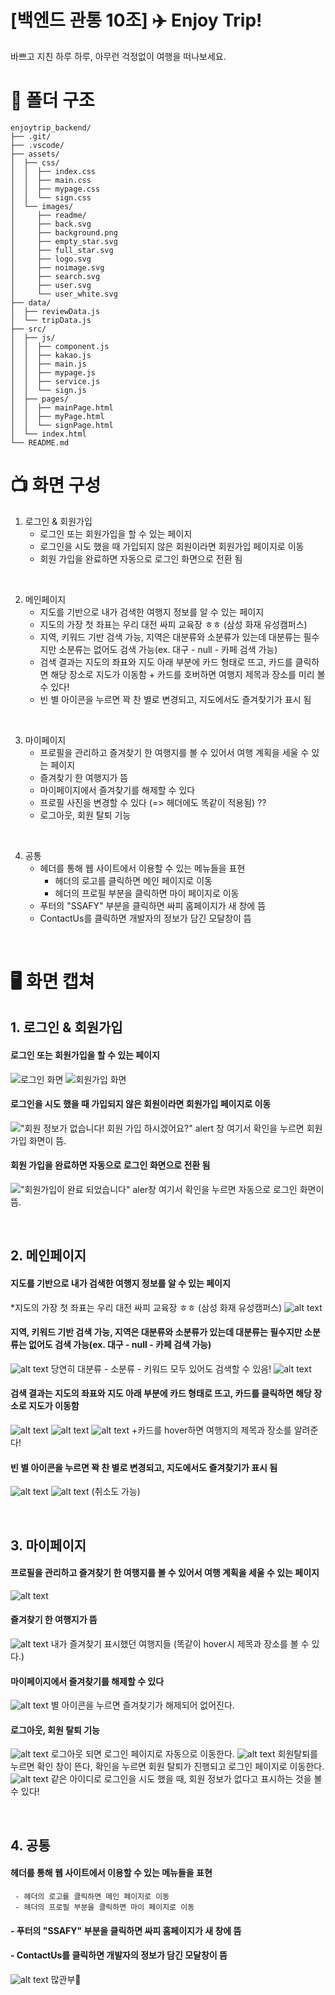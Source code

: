 # [백엔드 관통 10조] ✈️ Enjoy Trip!
바쁘고 지친 하루 하루, 아무런 걱정없이 여행을 떠나보세요.

# 🎄 폴더 구조
```
enjoytrip_backend/
├── .git/
├── .vscode/
├── assets/
│  ├── css/
│  │  ├── index.css
│  │  ├── main.css
│  │  ├── mypage.css
│  │  └── sign.css
│  └── images/
│     ├── readme/
│     ├── back.svg
│     ├── background.png
│     ├── empty_star.svg
│     ├── full_star.svg
│     ├── logo.svg
│     ├── noimage.svg
│     ├── search.svg
│     ├── user.svg
│     └── user_white.svg
├── data/
│  ├── reviewData.js
│  └── tripData.js
├── src/
│  ├── js/
│  │  ├── component.js
│  │  ├── kakao.js
│  │  ├── main.js
│  │  ├── mypage.js
│  │  ├── service.js
│  │  └── sign.js
│  ├── pages/
│  │  ├── mainPage.html
│  │  ├── myPage.html
│  │  └── signPage.html
│  └── index.html
└── README.md

```

# 📺 화면 구성
1. 로그인 & 회원가입 
   - 로그인 또는 회원가입을 할 수 있는 페이지
    - 로그인을 시도 했을 때 가입되지 않은 회원이라면 회원가입 페이지로 이동
    - 회원 가입을 완료하면 자동으로 로그인 화면으로 전환 됨
<br />

2. 메인페이지
    - 지도를 기반으로 내가 검색한 여행지 정보를 알 수 있는 페이지
    - 지도의 가장 첫 좌표는 우리 대전 싸피 교육장 ㅎㅎ (삼성 화재 유성캠퍼스)
    - 지역, 키워드 기반 검색 가능, 지역은 대분류와 소분류가 있는데 대분류는 필수지만 소분류는 없어도 검색 가능(ex. 대구 - null - 카페 검색 가능)
    - 검색 결과는 지도의 좌표와 지도 아래 부분에 카드 형태로 뜨고, 카드를 클릭하면 해당 장소로 지도가 이동함 + 카드를 호버하면 여행지 제목과 장소를 미리 볼 수 있다!
    - 빈 별 아이콘을 누르면 꽉 찬 별로 변경되고, 지도에서도 즐겨찾기가 표시 됨
  
<br />

3. 마이페이지
   - 프로필을 관리하고 즐겨찾기 한 여행지를 볼 수 있어서 여행 계획을 세울 수 있는 페이지
   - 즐겨찾기 한 여행지가 뜸
   - 마이페이지에서 즐겨찾기를 해제할 수 있다
   - 프로필 사진을 변경할 수 있다 (=> 헤더에도 똑같이 적용됨) ??
   - 로그아웃, 회원 탈퇴 기능

<br />

4. 공통
   - 헤더를 통해 웹 사이트에서 이용할 수 있는 메뉴들을 표현
     - 헤더의 로고를 클릭하면 메인 페이지로 이동
     - 헤더의 프로필 부분을 클릭하면 마이 페이지로 이동
   - 푸터의 "SSAFY" 부분을 클릭하면 싸피 홈페이지가 새 창에 뜸
   - ContactUs를 클릭하면 개발자의 정보가 담긴 모달창이 뜸

<br />

# 🖥️ 화면 캡쳐
## 1. 로그인 & 회원가입 
   #### 로그인 또는 회원가입을 할 수 있는 페이지
![로그인 화면](./assets/images/readme/image.png)
![회원가입 화면](./assets/images/readme/image-2.png)
   #### 로그인을 시도 했을 때 가입되지 않은 회원이라면 회원가입 페이지로 이동
  !["회원 정보가 없습니다! 회원 가입 하시겠어요?" alert 창](./assets/images/readme/image-1.png)
  여기서 확인을 누르면 회원가입 화면이 뜸.
  #### 회원 가입을 완료하면 자동으로 로그인 화면으로 전환 됨
  !["회원가입이 완료 되었습니다" aler창](./assets/images/readme/image-3.png)
  여기서 확인을 누르면 자동으로 로그인 화면이 뜸.

<br />

## 2. 메인페이지
  #### 지도를 기반으로 내가 검색한 여행지 정보를 알 수 있는 페이지
  *지도의 가장 첫 좌표는 우리 대전 싸피 교육장 ㅎㅎ (삼성 화재 유성캠퍼스)
  ![alt text](./assets/images/readme/image-7.png)
  #### 지역, 키워드 기반 검색 가능, 지역은 대분류와 소분류가 있는데 대분류는 필수지만 소분류는 없어도 검색 가능(ex. 대구 - null - 카페 검색 가능)
  ![alt text](./assets/images/readme/image-8.png)
  당연히 대분류 - 소분류 - 키워드 모두 있어도 검색할 수 있음!
  ![alt text](./assets/images/readme/image-12.png)
  #### 검색 결과는 지도의 좌표와 지도 아래 부분에 카드 형태로 뜨고, 카드를 클릭하면 해당 장소로 지도가 이동함
  ![alt text](./assets/images/readme/image-11.png)
  ![alt text](./assets/images/readme/image-9.png)
  ![alt text](./assets/images/readme/image-10.png) 
  +카드를 hover하면 여행지의 제목과 장소를 알려준다!
  #### 빈 별 아이콘을 누르면 꽉 찬 별로 변경되고, 지도에서도 즐겨찾기가 표시 됨
  ![alt text](./assets/images/readme/image-13.png)
  ![alt text](./assets/images/readme/image-14.png)
  (취소도 가능)

<br />

## 3. 마이페이지
  #### 프로필을 관리하고 즐겨찾기 한 여행지를 볼 수 있어서 여행 계획을 세울 수 있는 페이지
  ![alt text](./assets/images/readme/image-15.png)
  #### 즐겨찾기 한 여행지가 뜸
  ![alt text](./assets/images/readme/image-16.png)
  내가 즐겨찾기 표시했던 여행지들 (똑같이 hover시 제목과 장소를 볼 수 있다.)
  #### 마이페이지에서 즐겨찾기를 해제할 수 있다
  ![alt text](./assets/images/readme/image-17.png)
  별 아이콘을 누르면 즐겨찾기가 해제되어 없어진다.
  #### 로그아웃, 회원 탈퇴 기능
  ![alt text](./assets/images/readme/image-20.png)
  로그아웃 되면 로그인 페이지로 자동으로 이동한다.
  ![alt text](./assets/images/readme/image-21.png)
  회원탈퇴를 누르면 확인 창이 뜬다, 확인을 누르면 회원 탈퇴가 진행되고 로그인 페이지로 이동한다.
  ![alt text](./assets/images/readme/image-22.png)
  같은 아이디로 로그인을 시도 했을 때, 회원 정보가 없다고 표시하는 것을 볼 수 있다! 

<br />

## 4. 공통
  #### 헤더를 통해 웹 사이트에서 이용할 수 있는 메뉴들을 표현
     - 헤더의 로고를 클릭하면 메인 페이지로 이동
     - 헤더의 프로필 부분을 클릭하면 마이 페이지로 이동
  #### - 푸터의 "SSAFY" 부분을 클릭하면 싸피 홈페이지가 새 창에 뜸
  #### - ContactUs를 클릭하면 개발자의 정보가 담긴 모달창이 뜸
  ![alt text](./assets/images/readme/image-23.png)
  많관부🤍

